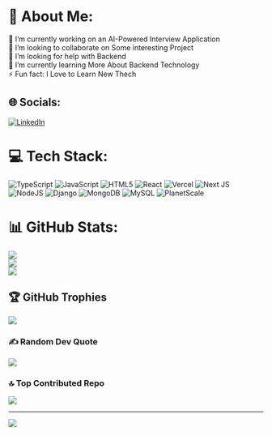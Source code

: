 # 💫 About Me:
🔭 I’m currently working on an AI-Powered Interview Application<br>👯 I’m looking to collaborate on Some interesting Project<br>🤝 I’m looking for help with Backend <br>🌱 I’m currently learning More About Backend Technology<br>⚡ Fun fact: I Love to Learn New Thech


## 🌐 Socials:
[![LinkedIn](https://img.shields.io/badge/LinkedIn-%230077B5.svg?logo=linkedin&logoColor=white)](https://linkedin.com/in/https://www.linkedin.com/in/ashish-kadu1016/) 

# 💻 Tech Stack:
![TypeScript](https://img.shields.io/badge/typescript-%23007ACC.svg?style=for-the-badge&logo=typescript&logoColor=white) ![JavaScript](https://img.shields.io/badge/javascript-%23323330.svg?style=for-the-badge&logo=javascript&logoColor=%23F7DF1E) ![HTML5](https://img.shields.io/badge/html5-%23E34F26.svg?style=for-the-badge&logo=html5&logoColor=white) ![React](https://img.shields.io/badge/react-%2320232a.svg?style=for-the-badge&logo=react&logoColor=%2361DAFB) ![Vercel](https://img.shields.io/badge/vercel-%23000000.svg?style=for-the-badge&logo=vercel&logoColor=white) ![Next JS](https://img.shields.io/badge/Next-black?style=for-the-badge&logo=next.js&logoColor=white) ![NodeJS](https://img.shields.io/badge/node.js-6DA55F?style=for-the-badge&logo=node.js&logoColor=white) ![Django](https://img.shields.io/badge/django-%23092E20.svg?style=for-the-badge&logo=django&logoColor=white) ![MongoDB](https://img.shields.io/badge/MongoDB-%234ea94b.svg?style=for-the-badge&logo=mongodb&logoColor=white) ![MySQL](https://img.shields.io/badge/mysql-4479A1.svg?style=for-the-badge&logo=mysql&logoColor=white) ![PlanetScale](https://img.shields.io/badge/planetscale-%23000000.svg?style=for-the-badge&logo=planetscale&logoColor=white)
# 📊 GitHub Stats:
![](https://github-readme-stats.vercel.app/api?username=AshishXGitHub&theme=dark&hide_border=false&include_all_commits=false&count_private=true)<br/>
![](https://github-readme-streak-stats.herokuapp.com/?user=AshishXGitHub&theme=dark&hide_border=false)<br/>
![](https://github-readme-stats.vercel.app/api/top-langs/?username=AshishXGitHub&theme=dark&hide_border=false&include_all_commits=false&count_private=true&layout=compact)

## 🏆 GitHub Trophies
![](https://github-profile-trophy.vercel.app/?username=AshishXGitHub&theme=radical&no-frame=true&no-bg=false&margin-w=4)

### ✍️ Random Dev Quote
![](https://quotes-github-readme.vercel.app/api?type=vetical&theme=radical)

### 🔝 Top Contributed Repo
![](https://github-contributor-stats.vercel.app/api?username=AshishXGitHub&limit=5&theme=dark&combine_all_yearly_contributions=true)

---
[![](https://visitcount.itsvg.in/api?id=AshishXGitHub&icon=5&color=13)](https://visitcount.itsvg.in)

<!-- Proudly created with GPRM ( https://gprm.itsvg.in ) -->
